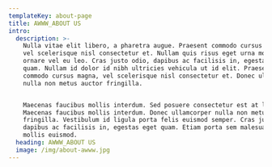 ```yaml
---
templateKey: about-page
title: AWWW_ABOUT US
intro:
  description: >-
    Nulla vitae elit libero, a pharetra augue. Praesent commodo cursus magna,
    vel scelerisque nisl consectetur et. Nullam quis risus eget urna mollis
    ornare vel eu leo. Cras justo odio, dapibus ac facilisis in, egestas eget
    quam. Nullam id dolor id nibh ultricies vehicula ut id elit. Praesent
    commodo cursus magna, vel scelerisque nisl consectetur et. Donec ullamcorper
    nulla non metus auctor fringilla.


    Maecenas faucibus mollis interdum. Sed posuere consectetur est at lobortis.
    Maecenas faucibus mollis interdum. Donec ullamcorper nulla non metus auctor
    fringilla. Vestibulum id ligula porta felis euismod semper. Cras justo odio,
    dapibus ac facilisis in, egestas eget quam. Etiam porta sem malesuada magna
    mollis euismod.
  heading: AWWW_ABOUT US
  image: /img/about-awww.jpg
---
```


